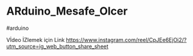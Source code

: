 # ARduino_Mesafe_Olcer

#arduino

 Vİdeo İZlemek için Link 
 https://www.instagram.com/reel/CpJEe6EjOi2/?utm_source=ig_web_button_share_sheet
 
    

